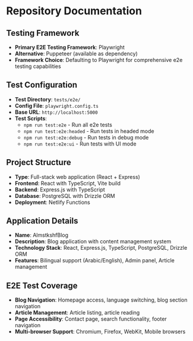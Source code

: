 # Repository Documentation

## Testing Framework
- **Primary E2E Testing Framework**: Playwright
- **Alternative**: Puppeteer (available as dependency)
- **Framework Choice**: Defaulting to Playwright for comprehensive e2e testing capabilities

## Test Configuration
- **Test Directory**: `tests/e2e/`
- **Config File**: `playwright.config.ts`
- **Base URL**: `http://localhost:5000`
- **Test Scripts**:
  - `npm run test:e2e` - Run all e2e tests
  - `npm run test:e2e:headed` - Run tests in headed mode
  - `npm run test:e2e:debug` - Run tests in debug mode
  - `npm run test:e2e:ui` - Run tests with UI mode

## Project Structure
- **Type**: Full-stack web application (React + Express)
- **Frontend**: React with TypeScript, Vite build
- **Backend**: Express.js with TypeScript
- **Database**: PostgreSQL with Drizzle ORM
- **Deployment**: Netlify Functions

## Application Details
- **Name**: AlmstkshfBlog
- **Description**: Blog application with content management system
- **Technology Stack**: React, Express.js, TypeScript, PostgreSQL, Drizzle ORM
- **Features**: Bilingual support (Arabic/English), Admin panel, Article management

## E2E Test Coverage
- **Blog Navigation**: Homepage access, language switching, blog section navigation
- **Article Management**: Article listing, article reading
- **Page Accessibility**: Contact page, search functionality, footer navigation
- **Multi-browser Support**: Chromium, Firefox, WebKit, Mobile browsers